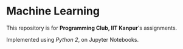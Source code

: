 # Machine Learning
This repository is for __Programming Club, IIT Kanpur__'s assignments.

Implemented using _Python 2_, on Jupyter Notebooks.

